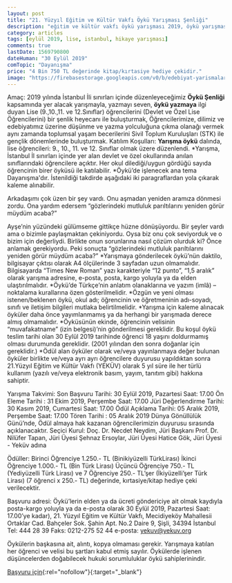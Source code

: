 ```yaml
---
layout: post
title: "21. Yüzyıl Eğitim ve Kültür Vakfı Öykü Yarışması Şenliği"
description: "eğitim ve kültür vakfı öykü yarışması 2019, öykü yarışması, para ödüllü yarışmalar 2019, hikaye yarışması, ödüllü yarışmalar 2019"
category: articles
tags: [eylül 2019, lise, istanbul, hikaye yarışması]
comments: true
lastDate: 1569790800
dateHuman: "30 Eylül 2019"
comTopic: "Dayanışma"
price: "4 Bin 750 TL değerinde kitap/kırtasiye hediye çekidir."
image: "https://firebasestorage.googleapis.com/v0/b/edebiyat-yarismalari.appspot.com/o/yekuv-lise-oyku-yarismasi.PNG?alt=media&token=d7320793-7c12-47ee-9b55-fb9a8cde114b"
---
```


Amaç: 
2019 yılında İstanbul İli sınırları içinde düzenleyeceğimiz **Öykü Şenliği** kapsamında yer alacak yarışmayla, yazmayı seven, **öykü yazmaya** ilgi duyan Lise (9.,10.,11. ve 12.Sınıflar) öğrencilerini (Devlet ve Özel Lise Öğrencilerini) bir şenlik heyecanı ile buluşturmak,
Öğrencilerimize, dilimiz ve edebiyatımız üzerine düşünme ve yazma yolculuğuna çıkma olanağı vermek aynı zamanda toplumsal yaşam becerilerini Sivil Toplum Kuruluşları (STK) ile gençlik dönemlerinde buluşturmak. 
Katılım Koşulları:
**Yarışma öykü** dalında, lise öğrencileri: 9., 10., 11. ve 12. Sınıflar olmak üzere düzenlendi.
*Yarışma, İstanbul İl sınırları içinde yer alan devlet ve özel okullarında anılan sınıflarındaki öğrencilere açıktır.
Her okul dilediği/uygun gördüğü sayıda öğrencinin birer öyküsü ile katılabilir. 
*Öykü’de işlenecek ana tema Dayanışma'dır. İstenildiği takdirde aşağıdaki iki paragraflardan yola çıkarak kaleme alınabilir.

Arkadaşımı çok üzen bir şey vardı. Onu aşmadan yeniden aramıza dönmesi zordu. Ona yardım edersem “gözlerindeki mutluluk parıltılarını yeniden görür müydüm acaba?”

Ayşe’nin yüzündeki gülümseme gittikçe hüzne dönüşüyordu. Bir şeyler vardı ama o bizimle paylaşmaktan çekiniyordu. Oysa biz onu çok seviyorduk ve o bizim için değerliydi. Birlikte onun sorunlarına nasıl çözüm olurduk ki? Önce anlamak gerekiyordu. Peki sonuçta 
“gözlerindeki mutluluk parıltılarını yeniden görür müydüm acaba?”
*Yarışmaya gönderilecek öykü’nün daktilo, bilgisayar çıktısı olarak A4 ölçülerinde 3 sayfadan uzun olmamalıdır.  Bilgisayarda “Times New Roman” yazı karakteriyle “12 punto”, “1,5 aralık” olarak yarışma adresine, e-posta, posta, kargo yoluyla ya da elden ulaştırılmalıdır.
*Öykü’de Türkçe’nin anlatım olanaklarına ve yazım (imlâ) – noktalama kurallarına özen gösterilmelidir.
*Özgün ve yeni olması istenen/beklenen öykü, okul adı; öğrencinin ve öğretmeninin adı-soyadı, sınıfı ve iletişim bilgileri mutlaka belirtilmelidir.
*Yarışma için kaleme alınacak öyküler daha önce yayımlanmamış ya da herhangi bir yarışmada derece almış olmamalıdır.
*Öyküsünün ekinde, öğrencinin velisinin “muvafakatname” (izin belgesi)’nin gönderilmesi gereklidir. Bu koşul öykü teslim tarihi olan 30 Eylül 2019 tarihinde öğrenci 18 yaşını doldurmamış olması durumunda gereklidir. (2001 yılından den sonra doğanlar için gereklidir.)
*Ödül alan öyküler olarak ve/veya yayınlanmaya değer bulunan öyküler birlikte ve/veya ayrı ayrı öğrencilere duyurusu yapıldıktan sonra 21.Yüzyıl Eğitim ve Kültür Vakfı (YEKÜV) olarak 5 yıl süre ile her türlü kullanım (yazılı ve/veya elektronik basım, yayım, tanıtım gibi) hakkına sahiptir.   

Yarışma Takvimi:
Son Başvuru Tarihi: 30 Eylül 2019, Pazartesi Saat: 17.00
Ön Eleme Tarihi : 31 Ekim 2019, Perşembe Saat: 17.00
Jüri Değerlendirme Tarihi: 30 Kasım 2019, Cumartesi Saat: 17.00
Ödül Açıklama Tarihi: 05 Aralık 2019, Perşembe Saat: 17.00 
Tören Tarihi : 05 Aralık 2019 Dünya Gönüllülük Günü’nde, Ödül almaya hak kazanan öğrencilerimizin duyurusu sırasında açıklanacaktır.
Seçici Kurul:
Doç. Dr. Necdet Neydim, Jüri Başkanı
Prof. Dr. Nilüfer Tapan, Jüri Üyesi
Şehnaz Ersoylar, Jüri Üyesi
Hatice Gök, Jüri Üyesi - Yeküv adına

Ödüller:
Birinci Öğrenciye 1.250.- TL (Binikiyüzelli TürkLirası)
İkinci Öğrenciye 1.000.- TL (Bin Türk Lirası)
Üçüncü Öğrenciye 750.- TL (Yediyüzelli Türk Lirası)
ve 7 Öğrenciye 250.- TL’şer (İkiyüzelli’şer Türk Lirası) (7 öğrenci x 250.- TL) değerinde, kırtasiye/kitap hediye çeki verilecektir.

Başvuru adresi: 
Öykü’lerin elden ya da ücreti göndericiye ait olmak kaydıyla posta-kargo yoluyla ya da e-posta olarak 30 Eylül 2019, Pazartesi Saat: 17.00’ye kadar), 21. Yüzyıl Eğitim ve Kültür Vakfı, Mecidiyeköy Mahallesii Ortaklar Cad. Bahçeler Sok. Şahin Apt. No.2 Daire 9, Şişli, 34394 İstanbul
Tel: 444 28 39
Faks: 0212-275 52 44
e-posta: yekuv@yekuv.org

Öykülerin başkasına ait, alıntı, kopya olmaması gerekir.  Yarışmaya katılan her öğrenci ve velisi bu şartları kabul etmiş sayılır. Öykülerde işlenen düşüncelerden doğabilecek hukuki sorumluluklar öykü sahiplerinindir.

[Başvuru için](http://www.yekuv.org/yekuv-oyku-yarismasi/?utm_source=edebiyatyarismalari.com&utm_medium=affiliate&utm_campaign=cpc){:rel="nofollow"}{:target="_blank"}
